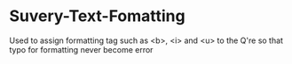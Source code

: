 # Suvery-Text-Fomatting
Used to assign formatting tag such as &lt;b>, &lt;i> and &lt;u> to the Q're so that typo for formatting never become error
